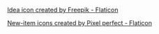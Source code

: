 <a href="https://www.flaticon.com/free-icons/idea" title="idea icons">Idea icon created by Freepik - Flaticon</a>

<a href="https://www.flaticon.com/free-icons/new-item" title="new-item icons">New-item icons created by Pixel perfect - Flaticon</a>
